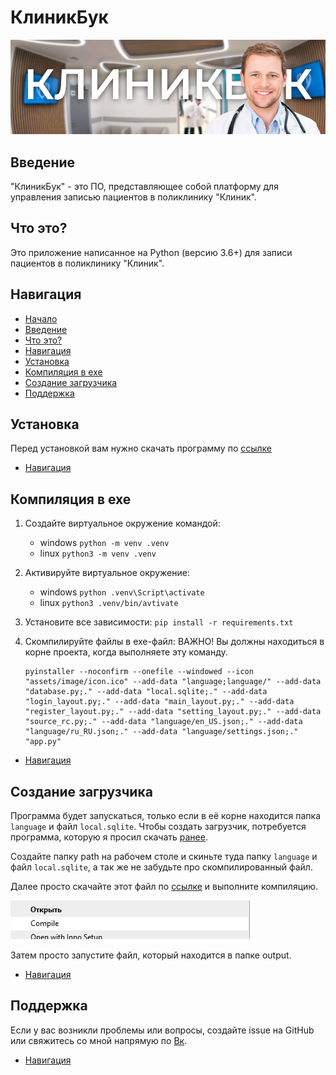 # КлиникБук

[![Header](https://github.com/AsQqqq/clinicbook/blob/master/assets/image/header.png?raw=true)](#клиникбук)

## Введение

"КлиникБук" - это ПО, представляющее собой платформу для управления записью пациентов в поликлинику "Клиник". 

## Что это?

Это приложение написанное на Python (версию 3.6+) для записи пациентов в поликлинику "Клиник".

## Навигация

* [Начало](#клиникбук)
* [Введение](#введение)
* [Что это?](#что-это)
* [Навигация](#навигация)
* [Установка](#установка)
* [Компиляция в exe](#компиляция-в-exe)
* [Создание загрузчика](#создание-загрузчика)
* [Поддержка](#поддержка)

## Установка

Перед установкой вам нужно скачать программу по [ссылке](https://jrsoftware.org/isinfo.php)

* [Навигация](#навигация)

## Компиляция в exe

1. Создайте виртуальное окружение командой:
    * windows
        `python -m venv .venv`
    * linux
        `python3 -m venv .venv`

2. Активируйте виртуальное окружение:
    * windows
        `python .venv\Script\activate`
    * linux
        `python3 .venv/bin/avtivate`

3. Установите все зависимости:
    `pip install -r requirements.txt`

4. Скомпилируйте файлы в exe-файл:
    ВАЖНО! Вы должны находиться в корне проекта, когда выполняете эту команду.

    ```
    pyinstaller --noconfirm --onefile --windowed --icon "assets/image/icon.ico" --add-data "language;language/" --add-data "database.py;." --add-data "local.sqlite;." --add-data "login_layout.py;." --add-data "main_layout.py;." --add-data "register_layout.py;." --add-data "setting_layout.py;." --add-data "source_rc.py;." --add-data "language/en_US.json;." --add-data "language/ru_RU.json;." --add-data "language/settings.json;."  "app.py"
    ```

* [Навигация](#навигация)

## Создание загрузчика

Программа будет запускаться, только если в её корне находится папка `language` и файл `local.sqlite`. Чтобы создать загрузчик, потребуется программа, которую я просил скачать [ранее](#установка).

Создайте папку path на рабочем столе и скиньте туда папку `language` и файл `local.sqlite`, а так же не забудьте про скомпилированный файл. 

Далее просто скачайте этот файл по [ссылке](#) и выполните компиляцию.

[![Header](https://github.com/AsQqqq/clinicbook/blob/master/assets/image/screen.png?raw=true)](#клиникбук)

Затем просто запустите файл, который находится в папке output.

* [Навигация](#навигация)

## Поддержка

Если у вас возникли проблемы или вопросы, создайте issue на GitHub или свяжитесь со мной напрямую по [Вк](https://vk.com/phonk_danilov).

* [Навигация](#навигация)

